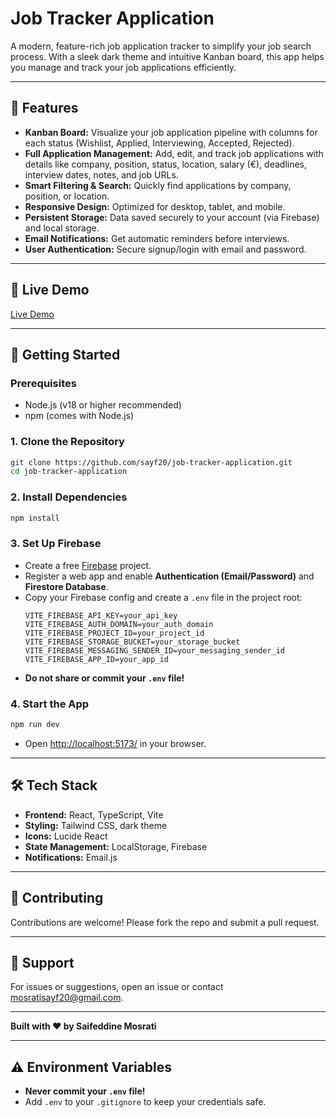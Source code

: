 # Job Tracker Application

A modern, feature-rich job application tracker to simplify your job search process. With a sleek dark theme and intuitive Kanban board, this app helps you manage and track your job applications efficiently.

---

## 🌟 Features
- **Kanban Board:** Visualize your job application pipeline with columns for each status (Wishlist, Applied, Interviewing, Accepted, Rejected).
- **Full Application Management:** Add, edit, and track job applications with details like company, position, status, location, salary (€), deadlines, interview dates, notes, and job URLs.
- **Smart Filtering & Search:** Quickly find applications by company, position, or location.
- **Responsive Design:** Optimized for desktop, tablet, and mobile.
- **Persistent Storage:** Data saved securely to your account (via Firebase) and local storage.
- **Email Notifications:** Get automatic reminders before interviews.
- **User Authentication:** Secure signup/login with email and password.

---

## 🚀 Live Demo

[Live Demo](https://job-tracker-application-9ah59ab9j-sayf20s-projects.vercel.app)

---

## 🚀 Getting Started

### Prerequisites
- Node.js (v18 or higher recommended)
- npm (comes with Node.js)

### 1. Clone the Repository
```bash
git clone https://github.com/sayf20/job-tracker-application.git
cd job-tracker-application
```

### 2. Install Dependencies
```bash
npm install
```

### 3. Set Up Firebase
- Create a free [Firebase](https://firebase.google.com/) project.
- Register a web app and enable **Authentication (Email/Password)** and **Firestore Database**.
- Copy your Firebase config and create a `.env` file in the project root:
  ```env
  VITE_FIREBASE_API_KEY=your_api_key
  VITE_FIREBASE_AUTH_DOMAIN=your_auth_domain
  VITE_FIREBASE_PROJECT_ID=your_project_id
  VITE_FIREBASE_STORAGE_BUCKET=your_storage_bucket
  VITE_FIREBASE_MESSAGING_SENDER_ID=your_messaging_sender_id
  VITE_FIREBASE_APP_ID=your_app_id
  ```
- **Do not share or commit your `.env` file!**

### 4. Start the App
```bash
npm run dev
```
- Open [http://localhost:5173/](http://localhost:5173/) in your browser.

---

## 🛠️ Tech Stack
- **Frontend:** React, TypeScript, Vite
- **Styling:** Tailwind CSS, dark theme
- **Icons:** Lucide React
- **State Management:** LocalStorage, Firebase
- **Notifications:** Email.js

---

## 🤝 Contributing
Contributions are welcome! Please fork the repo and submit a pull request.

---

## 📧 Support
For issues or suggestions, open an issue or contact [mosratisayf20@gmail.com](mailto:mosratisayf20@gmail.com).

---

**Built with ❤️ by Saifeddine Mosrati**

---

## ⚠️ Environment Variables
- **Never commit your `.env` file!**
- Add `.env` to your `.gitignore` to keep your credentials safe.
